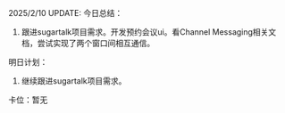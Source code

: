 2025/2/10 UPDATE:
今日总结：

1. 跟进sugartalk项目需求。开发预约会议ui。看Channel Messaging相关文档，尝试实现了两个窗口间相互通信。



明日计划：

1. 继续跟进sugartalk项目需求。



卡位：暂无
